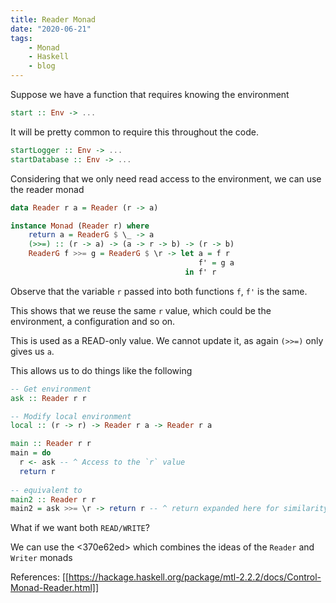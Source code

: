 ```yaml
---
title: Reader Monad
date: "2020-06-21"
tags:
    - Monad
    - Haskell
    - blog
---
```


Suppose we have a function that requires knowing the environment

```hs
start :: Env -> ...
```

It will be pretty common to require this throughout the code.

```hs
startLogger :: Env -> ...
startDatabase :: Env -> ...
```

Considering that we only need read access to the environment, we can use the reader monad

```hs
data Reader r a = Reader (r -> a)

instance Monad (Reader r) where
    return a = ReaderG $ \_ -> a
    (>>=) :: (r -> a) -> (a -> r -> b) -> (r -> b)
    ReaderG f >>= g = ReaderG $ \r -> let a = f r
                                          f' = g a
                                       in f' r
```

Observe that the variable `r` passed into both functions `f`, `f'` is the same.

This shows that we reuse the same `r` value, which could be the environment, a configuration and so on.

This is used as a READ-only value. We cannot update it, as again `(>>=)` only gives us `a`.

This allows us to do things like the following
```hs
-- Get environment
ask :: Reader r r

-- Modify local environment
local :: (r -> r) -> Reader r a -> Reader r a

main :: Reader r r
main = do
  r <- ask -- ^ Access to the `r` value
  return r
  
-- equivalent to 
main2 :: Reader r r
main2 = ask >>= \r -> return r -- ^ return expanded here for similarity with main
```

What if we want both `READ/WRITE`?

We can use the <370e62ed> which combines the ideas of the `Reader` and `Writer` monads

References:
[[https://hackage.haskell.org/package/mtl-2.2.2/docs/Control-Monad-Reader.html]]
